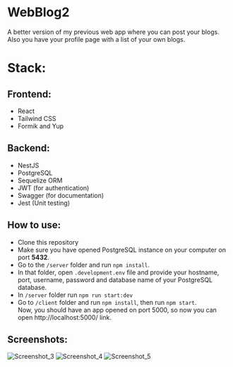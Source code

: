 # WebBlog2

A better version of my previous web app where you can post your blogs. Also you have your profile page with a list of your own blogs.

# Stack:

## Frontend:

- React
- Tailwind CSS
- Formik and Yup

## Backend:

- NestJS
- PostgreSQL
- Sequelize ORM
- JWT (for authentication)
- Swagger (for documentation)
- Jest (Unit testing)

## How to use:

- Clone this repository
- Make sure you have opened PostgreSQL instance on your computer on port **5432**.
- Go to the `/server` folder and run `npm install`.
- In that folder, open `.development.env` file and provide your hostname, port, username, password and database name of your PostgreSQL database.
- In `/server` folder run `npm run start:dev`
- Go to `/client` folder and run `npm install`, then run `npm start`.
  <br/>
  Now, you should have an app opened on port 5000, so now you can open http://localhost:5000/ link.

## Screenshots:

![Screenshot_3](https://github.com/StellarLis/Messenger/assets/86295320/80966a17-9f03-4cb9-841d-a880ae37efbd)
![Screenshot_4](https://github.com/StellarLis/Messenger/assets/86295320/d03d3a0f-6b17-4dee-9602-802d81a238e3)
![Screenshot_5](https://github.com/StellarLis/Messenger/assets/86295320/325498df-282f-48b2-926a-f466cf3d3b04)
